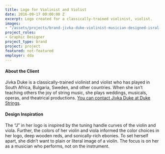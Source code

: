 ```yaml
---
title: Logo for Violinist and Violist
date: 2016-09-17 00:00:00 Z
excerpt: Logo created for a classically-trained violinist, violist.
images:
- "/assets/projects/brand-jivka-duke-violinist-musician-designed-isral-duke.jpg"
project_roles:
- Graphic Designer
project_type: brand
project: project
featured: not-featured
employer: dda
---
```

#### About the Client

Jivka Duke is a classically-trained violinist and violist who has played in South Africa, Bulgaria, Sweden, and other countries. When she isn’t teaching others the joy of string music, she plays weddings, musicals, operas, and theatrical productions. <a href="https://dukestrings.com" title="Duke Strings" target="_blank">You can contact Jivka Duke at Duke Strings</a>. 

#### Design Inspiration

The “J” in her logo is inspired by the tuning handle curves of the violin and viola. Further, the colors of her violin and viola informed the color choices in her logo, deep wooden reds, and sonically-rich ebonies. To set herself apart, she didn’t want to plain or literal image of a violin. The focus is on her as a musician who performs, not on the instrument.
